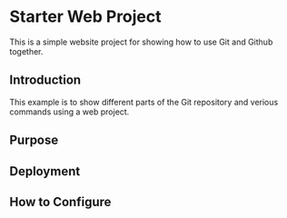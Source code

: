 # Starter Web Project

This is a simple website project for showing how to use Git and Github together.

## Introduction

This example is to show different parts of the Git repository and verious commands using a web project.

## Purpose

## Deployment

## How to Configure

